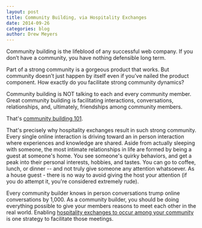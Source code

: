 ```yaml
---
layout: post
title: Community Building, via Hospitality Exchanges
date: 2014-09-26
categories: blog
author: Drew Meyers
---
```

Community building is the lifeblood of any successful web company. If you don’t have a community, you have nothing defensible long term.

Part of a strong community is a gorgeous product that works. But community doesn’t just happen by itself even if you’ve nailed the product component. How exactly do you facilitate strong community dynamics?

Community building is NOT talking to each and every community member. Great community building is facilitating interactions, conversations, relationships, and, ultimately, friendships among community members.

That's [community building 101](http://www.geekwire.com/2013/community-building-101/).

That's precisely why hospitality exchanges result in such strong community. Every single online interaction is driving toward an in person interaction where experiences and knowledge are shared. Aside from actually sleeping with someone, the most intimate relationships in life are formed by being a guest at someone's home. You see someone's quirky behaviors, and get a peak into their personal interests, hobbies, and tastes. You can go to coffee, lunch, or dinner -- and not truly give someone any attention whatsoever. As a house guest - there is no way to avoid giving the host your attention (if you do attempt it, you're considered extremely rude).

Every community builder knows in person conversations trump online conversations by 1,000. As a community builder, you should be doing everything possible to give your members reasons to meet each other in the real world. Enabling [hospitality exchanges to occur among your community](http://www.horizonapp.co/hospitality-network-setup/) is one strategy to facilitate those meetings.